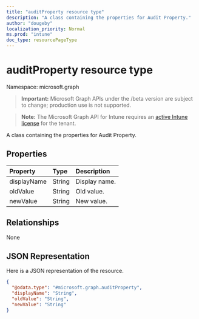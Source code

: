 ```yaml
---
title: "auditProperty resource type"
description: "A class containing the properties for Audit Property."
author: "dougeby"
localization_priority: Normal
ms.prod: "intune"
doc_type: resourcePageType
---
```


# auditProperty resource type

Namespace: microsoft.graph

> **Important:** Microsoft Graph APIs under the /beta version are subject to change; production use is not supported.

> **Note:** The Microsoft Graph API for Intune requires an [active Intune license](https://go.microsoft.com/fwlink/?linkid=839381) for the tenant.

A class containing the properties for Audit Property.

## Properties
|Property|Type|Description|
|:---|:---|:---|
|displayName|String|Display name.|
|oldValue|String|Old value.|
|newValue|String|New value.|

## Relationships
None

## JSON Representation
Here is a JSON representation of the resource.
<!-- {
  "blockType": "resource",
  "@odata.type": "microsoft.graph.auditProperty"
}
-->
``` json
{
  "@odata.type": "#microsoft.graph.auditProperty",
  "displayName": "String",
  "oldValue": "String",
  "newValue": "String"
}
```






